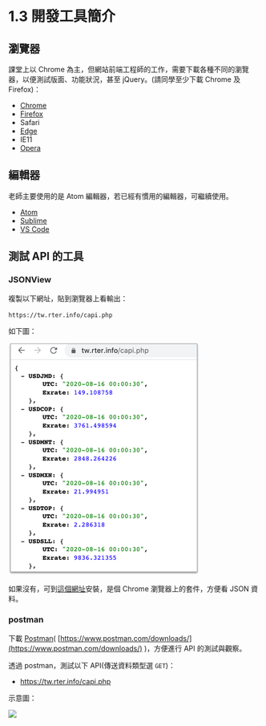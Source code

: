 # 1.3 開發工具簡介

## 瀏覽器

課堂上以 Chrome 為主，但網站前端工程師的工作，需要下載各種不同的瀏覽器，以便測試版面、功能狀況，甚至 jQuery。(請同學至少下載 Chrome 及 Firefox)：

* [Chrome](https://www.google.com/intl/zh-TW/chrome/)
* [Firefox](https://www.mozilla.org/zh-TW/firefox/new/)
* Safari
* [Edge](https://www.microsoft.com/en-us/edge)
* IE11
* [Opera](https://www.opera.com/zh-tw)

## 編輯器

老師主要使用的是 Atom 編輯器，若已經有慣用的編輯器，可繼續使用。

* [Atom](https://atom.io)
* [Sublime](https://www.sublimetext.com)
* [VS Code](https://code.visualstudio.com)



## 測試 API 的工具

### JSONView

複製以下網址，貼到瀏覽器上看輸出：

`https://tw.rter.info/capi.php`

如下圖：

![](../.gitbook/assets/jsonview.png)

如果沒有，可到[這個網址](https://chrome.google.com/webstore/detail/jsonview/chklaanhfefbnpoihckbnefhakgolnmc)安裝，是個 Chrome 瀏覽器上的套件，方便看 JSON 資料。



### postman

下載 [Postman](https://www.postman.com/downloads/)( [https://www.postman.com/downloads/](https://www.postman.com/downloads/) )，方便進行 API 的測試與觀察。



透過 postman，測試以下 API(傳送資料類型選 `GET`)：

* https://tw.rter.info/capi.php

示意圖：

![](../.gitbook/assets/get\_api\_test.png)
